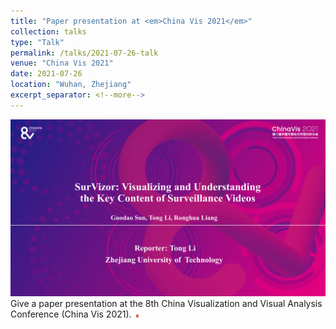 ```yaml
---
title: "Paper presentation at <em>China Vis 2021</em>"
collection: talks
type: "Talk"
permalink: /talks/2021-07-26-talk
venue: "China Vis 2021"
date: 2021-07-26
location: "Wuhan, Zhejiang"
excerpt_separator: <!--more-->
---
```


<!--more-->
<img src="/images/ChinaVis2021.png" />               
Give a paper presentation at the 8th China Visualization and Visual Analysis Conference (China Vis 2021).&nbsp;&nbsp;<a href="/files/ChinaVis2021.ppt"><img src="/images/ppt.png" weight="5px" height="5px"/></a>  